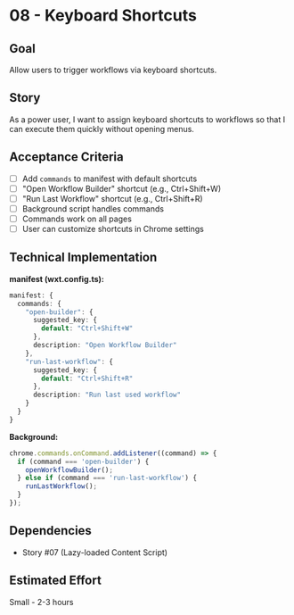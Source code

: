 # 08 - Keyboard Shortcuts

## Goal
Allow users to trigger workflows via keyboard shortcuts.

## Story
As a power user, I want to assign keyboard shortcuts to workflows so that I can execute them quickly without opening menus.

## Acceptance Criteria
- [ ] Add `commands` to manifest with default shortcuts
- [ ] "Open Workflow Builder" shortcut (e.g., Ctrl+Shift+W)
- [ ] "Run Last Workflow" shortcut (e.g., Ctrl+Shift+R)
- [ ] Background script handles commands
- [ ] Commands work on all pages
- [ ] User can customize shortcuts in Chrome settings

## Technical Implementation

**manifest (wxt.config.ts):**
```typescript
manifest: {
  commands: {
    "open-builder": {
      suggested_key: {
        default: "Ctrl+Shift+W"
      },
      description: "Open Workflow Builder"
    },
    "run-last-workflow": {
      suggested_key: {
        default: "Ctrl+Shift+R"
      },
      description: "Run last used workflow"
    }
  }
}
```

**Background:**
```typescript
chrome.commands.onCommand.addListener((command) => {
  if (command === 'open-builder') {
    openWorkflowBuilder();
  } else if (command === 'run-last-workflow') {
    runLastWorkflow();
  }
});
```

## Dependencies
- Story #07 (Lazy-loaded Content Script)

## Estimated Effort
Small - 2-3 hours

